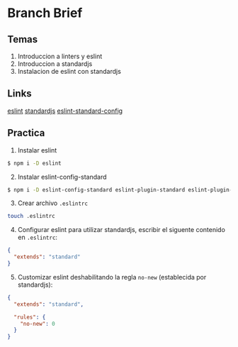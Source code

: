 # Branch Brief

## Temas

1. Introduccion a linters y eslint
2. Introduccion a standardjs
3. Instalacion de eslint con standardjs


## Links

[eslint](http://eslint.org/)
[standardjs](https://standardjs.com/)
[eslint-standard-config](https://github.com/feross/eslint-config-standard)


## Practica

1. Instalar eslint

```bash
$ npm i -D eslint
```

2. Instalar eslint-config-standard
```bash
$ npm i -D eslint-config-standard eslint-plugin-standard eslint-plugin-promise eslint-plugin-import eslint-plugin-node
```

3. Crear archivo `.eslintrc`

```bash
touch .eslintrc
```

4. Configurar eslint para utilizar standardjs, escribir el siguente contenido en `.eslintrc`:

```json
{
  "extends": "standard"
}
```
5. Customizar eslint deshabilitando la regla `no-new` (establecida por standardjs):

```json
{
  "extends": "standard",

  "rules": {
    "no-new": 0
  }
}
```
